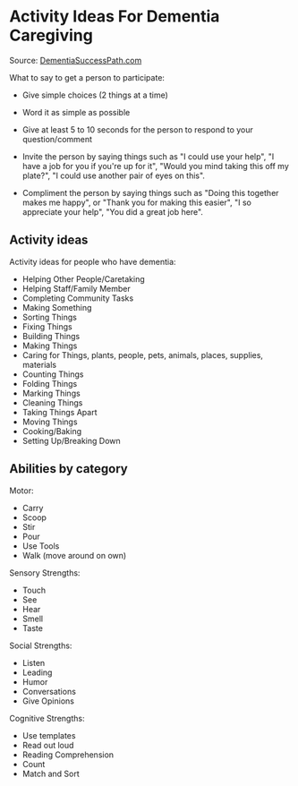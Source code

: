 # Activity Ideas For Dementia Caregiving

Source: [DementiaSuccessPath.com](https://dementiasuccesspath.com)

What to say to get a person to participate:

* Give simple choices (2 things at a time)

* Word it as simple as possible

* Give at least 5 to 10 seconds for the person to respond to your question/comment

* Invite the person by saying things such as "I could use your help", "I have a job for you if you're up for it", "Would you mind taking this off my plate?", "I could use another pair of eyes on this".

* Compliment the person by saying things such as "Doing this together makes me happy", or "Thank you for making this easier", "I so appreciate your help", "You did a great job here".

## Activity ideas

Activity ideas for people who have dementia:

* Helping Other People/Caretaking
* Helping Staff/Family Member
* Completing Community Tasks
* Making Something
* Sorting Things
* Fixing Things
* Building Things
* Making Things
* Caring for Things, plants, people, pets, animals, places, supplies, materials
* Counting Things
* Folding Things
* Marking Things
* Cleaning Things
* Taking Things Apart
* Moving Things
* Cooking/Baking
* Setting Up/Breaking Down

## Abilities by category

Motor:

* Carry
* Scoop
* Stir
* Pour
* Use Tools
* Walk (move around on own)

Sensory Strengths:

* Touch
* See
* Hear
* Smell
* Taste

Social Strengths:

* Listen
* Leading
* Humor
* Conversations
* Give Opinions

Cognitive Strengths:

* Use templates
* Read out loud
* Reading Comprehension
* Count
* Match and Sort
